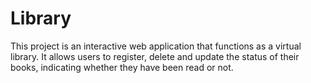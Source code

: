 # Library
This project is an interactive web application that functions as a virtual library. It allows users to register, delete and update the status of their books, indicating whether they have been read or not.